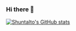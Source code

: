 ### Hi there 👋

<!--
**ShuntaIto/ShuntaIto** is a ✨ _special_ ✨ repository because its `README.md` (this file) appears on your GitHub profile.

Here are some ideas to get you started:

- 🔭 I’m currently working on ...
- 🌱 I’m currently learning ...
- 👯 I’m looking to collaborate on ...
- 🤔 I’m looking for help with ...
- 💬 Ask me about ...
- 📫 How to reach me: ...
- 😄 Pronouns: ...
- ⚡ Fun fact: ...
-->

[![ShuntaIto's GitHub stats](https://github-readme-stats.vercel.app/api?username=ShuntaIto&count_private=true)](https://github.com/anuraghazra/github-readme-stats)
